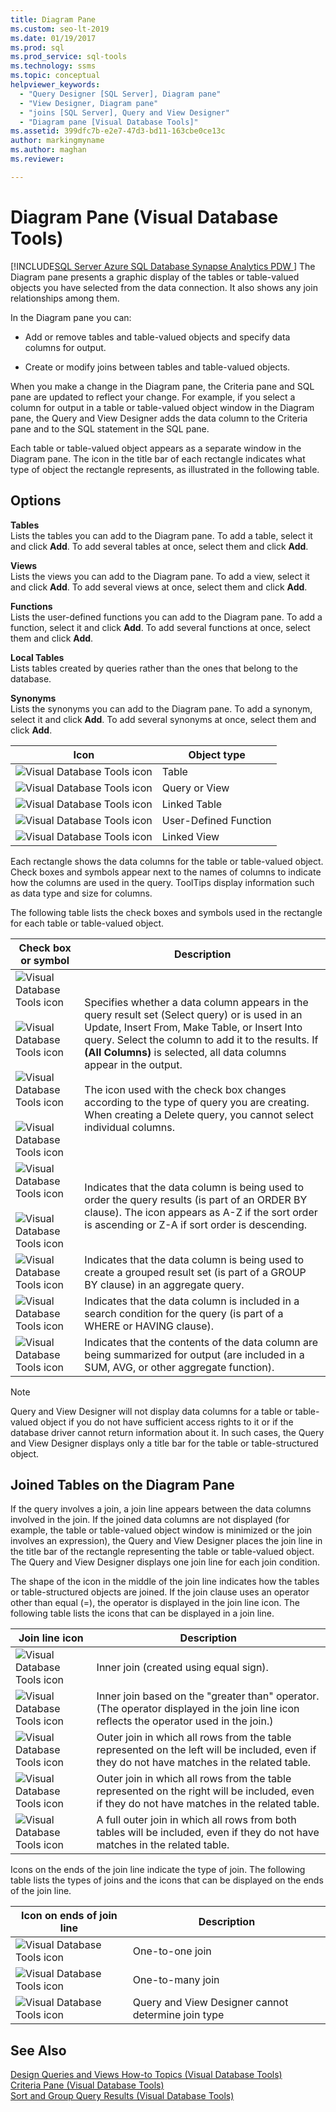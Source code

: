 ```yaml
---
title: Diagram Pane
ms.custom: seo-lt-2019
ms.date: 01/19/2017
ms.prod: sql
ms.prod_service: sql-tools
ms.technology: ssms
ms.topic: conceptual
helpviewer_keywords: 
  - "Query Designer [SQL Server], Diagram pane"
  - "View Designer, Diagram pane"
  - "joins [SQL Server], Query and View Designer"
  - "Diagram pane [Visual Database Tools]"
ms.assetid: 399dfc7b-e2e7-47d3-bd11-163cbe0ce13c
author: markingmyname
ms.author: maghan
ms.reviewer: 

---
```

# Diagram Pane (Visual Database Tools)
[!INCLUDE[SQL Server Azure SQL Database Synapse Analytics PDW ](../../includes/applies-to-version/sql-asdb-asdbmi-asa-pdw.md)]
The Diagram pane presents a graphic display of the tables or table-valued objects you have selected from the data connection. It also shows any join relationships among them.  
  
In the Diagram pane you can:  
  
-   Add or remove tables and table-valued objects and specify data columns for output.  
  
-   Create or modify joins between tables and table-valued objects.  
  
When you make a change in the Diagram pane, the Criteria pane and SQL pane are updated to reflect your change. For example, if you select a column for output in a table or table-valued object window in the Diagram pane, the Query and View Designer adds the data column to the Criteria pane and to the SQL statement in the SQL pane.  
  
Each table or table-valued object appears as a separate window in the Diagram pane. The icon in the title bar of each rectangle indicates what type of object the rectangle represents, as illustrated in the following table.  
  
## Options  
**Tables**  
Lists the tables you can add to the Diagram pane. To add a table, select it and click **Add**. To add several tables at once, select them and click **Add**.  
  
**Views**  
Lists the views you can add to the Diagram pane. To add a view, select it and click **Add**. To add several views at once, select them and click **Add**.  
  
**Functions**  
Lists the user-defined functions you can add to the Diagram pane. To add a function, select it and click **Add**. To add several functions at once, select them and click **Add**.  
  
**Local Tables**  
Lists tables created by queries rather than the ones that belong to the database.  
  
**Synonyms**  
Lists the synonyms you can add to the Diagram pane. To add a synonym, select it and click **Add**. To add several synonyms at once, select them and click **Add**.  
  
|Icon|Object type|  
|--------|---------------|  
|![Visual Database Tools icon](../../ssms/visual-db-tools/media/dv3wbi1.gif "Visual Database Tools icon")|Table|  
|![Visual Database Tools icon](../../ssms/visual-db-tools/media/dv3wbi2.gif "Visual Database Tools icon")|Query or View|  
|![Visual Database Tools icon](../../ssms/visual-db-tools/media/dv3wbi3.gif "Visual Database Tools icon")|Linked Table|  
|![Visual Database Tools icon](../../ssms/visual-db-tools/media/dvudficon.gif "Visual Database Tools icon")|User-Defined Function|  
|![Visual Database Tools icon](../../ssms/visual-db-tools/media/dv3wbi5.gif "Visual Database Tools icon")|Linked View|  
  
Each rectangle shows the data columns for the table or table-valued object. Check boxes and symbols appear next to the names of columns to indicate how the columns are used in the query. ToolTips display information such as data type and size for columns.  
  
The following table lists the check boxes and symbols used in the rectangle for each table or table-valued object.  
  
|Check box or symbol|Description|  
|-----------------------|---------------|  
|![Visual Database Tools icon](../../ssms/visual-db-tools/media/dv3wbi7.gif "Visual Database Tools icon")<br /><br />![Visual Database Tools icon](../../ssms/visual-db-tools/media/dv3wbi8.gif "Visual Database Tools icon")<br /><br />![Visual Database Tools icon](../../ssms/visual-db-tools/media/dv3wbi9.gif "Visual Database Tools icon")<br /><br />![Visual Database Tools icon](../../ssms/visual-db-tools/media/dv3wbia.gif "Visual Database Tools icon")|Specifies whether a data column appears in the query result set (Select query) or is used in an Update, Insert From, Make Table, or Insert Into query. Select the column to add it to the results. If **(All Columns)** is selected, all data columns appear in the output.<br /><br />The icon used with the check box changes according to the type of query you are creating. When creating a Delete query, you cannot select individual columns.|  
|![Visual Database Tools icon](../../ssms/visual-db-tools/media/dv3wbib.gif "Visual Database Tools icon")<br /><br />![Visual Database Tools icon](../../ssms/visual-db-tools/media/dv3wbic.gif "Visual Database Tools icon")|Indicates that the data column is being used to order the query results (is part of an ORDER BY clause). The icon appears as A-Z if the sort order is ascending or Z-A if sort order is descending.|  
|![Visual Database Tools icon](../../ssms/visual-db-tools/media/dv3wbid.gif "Visual Database Tools icon")|Indicates that the data column is being used to create a grouped result set (is part of a GROUP BY clause) in an aggregate query.|  
|![Visual Database Tools icon](../../ssms/visual-db-tools/media/dv3wbie.gif "Visual Database Tools icon")|Indicates that the data column is included in a search condition for the query (is part of a WHERE or HAVING clause).|  
|![Visual Database Tools icon](../../ssms/visual-db-tools/media/dv3wbif.gif "Visual Database Tools icon")|Indicates that the contents of the data column are being summarized for output (are included in a SUM, AVG, or other aggregate function).|  
  
> [!NOTE]  
> Query and View Designer will not display data columns for a table or table-valued object if you do not have sufficient access rights to it or if the database driver cannot return information about it. In such cases, the Query and View Designer displays only a title bar for the table or table-structured object.  
  
## Joined Tables on the Diagram Pane  
If the query involves a join, a join line appears between the data columns involved in the join. If the joined data columns are not displayed (for example, the table or table-valued object window is minimized or the join involves an expression), the Query and View Designer places the join line in the title bar of the rectangle representing the table or table-valued object. The Query and View Designer displays one join line for each join condition.  
  
The shape of the icon in the middle of the join line indicates how the tables or table-structured objects are joined. If the join clause uses an operator other than equal (=), the operator is displayed in the join line icon. The following table lists the icons that can be displayed in a join line.  
  
|Join line icon|Description|  
|------------------|---------------|  
|![Visual Database Tools icon](../../ssms/visual-db-tools/media/dv3wbih.gif "Visual Database Tools icon")|Inner join (created using equal sign).|  
|![Visual Database Tools icon](../../ssms/visual-db-tools/media/dv3wbii.gif "Visual Database Tools icon")|Inner join based on the "greater than" operator. (The operator displayed in the join line icon reflects the operator used in the join.)|  
|![Visual Database Tools icon](../../ssms/visual-db-tools/media/dv3wbij.gif "Visual Database Tools icon")|Outer join in which all rows from the table represented on the left will be included, even if they do not have matches in the related table.|  
|![Visual Database Tools icon](../../ssms/visual-db-tools/media/dv3wbik.gif "Visual Database Tools icon")|Outer join in which all rows from the table represented on the right will be included, even if they do not have matches in the related table.|  
|![Visual Database Tools icon](../../ssms/visual-db-tools/media/dv3wbil.gif "Visual Database Tools icon")|A full outer join in which all rows from both tables will be included, even if they do not have matches in the related table.|  
  
Icons on the ends of the join line indicate the type of join. The following table lists the types of joins and the icons that can be displayed on the ends of the join line.  
  
|Icon on ends of join line|Description|  
|-----------------------------|---------------|  
|![Visual Database Tools icon](../../ssms/visual-db-tools/media/dv3wbim.gif "Visual Database Tools icon")|One-to-one join|  
|![Visual Database Tools icon](../../ssms/visual-db-tools/media/dv3wbin.gif "Visual Database Tools icon")|One-to-many join|  
|![Visual Database Tools icon](../../ssms/visual-db-tools/media/dv3wbio.gif "Visual Database Tools icon")|Query and View Designer cannot determine join type|  
  
## See Also  
[Design Queries and Views How-to Topics &#40;Visual Database Tools&#41;](../../ssms/visual-db-tools/design-queries-and-views-how-to-topics-visual-database-tools.md)  
[Criteria Pane &#40;Visual Database Tools&#41;](../../ssms/visual-db-tools/criteria-pane-visual-database-tools.md)  
[Sort and Group Query Results &#40;Visual Database Tools&#41;](../../ssms/visual-db-tools/sort-and-group-query-results-visual-database-tools.md)  
  
